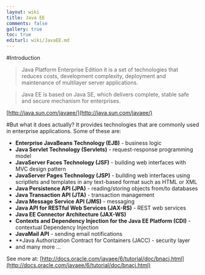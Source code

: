 ```yaml
---
layout: wiki
title: Java EE
comments: false
gallery: true
toc: true
editurl: wiki/JavaEE.md
---
```


#Introduction
> Java Platform Enterprise Edition it is a set of technologies that reduces costs, development complexity, deployment and maintenance of multilayer server applications.

> Java EE is based on Java SE, which delivers complete, stable safe and secure mechanism for enterprises.

[http://java.sun.com/javaee/](http://java.sun.com/javaee/)

#But what it does actually?
It provides technologies that are commonly used in enterprise applications. Some of these are:

* **Enterprise JavaBeans Technology (EJB)** - business logic
* **Java Servlet Technology (Servlets)** - request-response programming model
* **JavaServer Faces Technology (JSF)** - building web interfaces with MVC design pattern
* **JavaServer Pages Technology (JSP)** - building web interfaces using scriptlets and templates in any text-based format such as HTML or XML
* **Java Persistence API (JPA)** - reading/storing objects from/to databases
* **Java Transaction API (JTA)** - transaction management
* **Java Message Service API (JMS)** - messaging
* **Java API for RESTful Web Services (JAX-RS)** - REST web services
* **Java EE Connector Architecture (JAX-WS)**
* **Contexts and Dependency Injection for the Java EE Platform (CDI)** - contextual Dependency Injection
* **JavaMail API** - sending email notifications
* **Java Authorization Contract for Containers (JACC) - security layer
* and many more ...


See more at: [http://docs.oracle.com/javaee/6/tutorial/doc/bnacj.html](http://docs.oracle.com/javaee/6/tutorial/doc/bnacj.html)